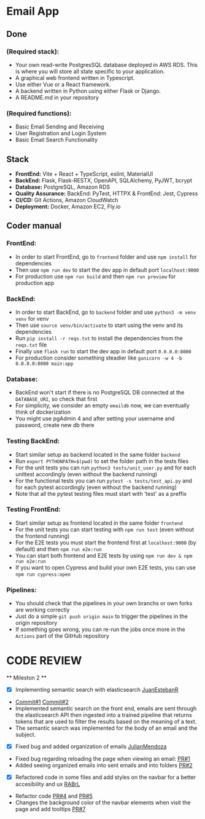 # Email App

## Done

### (Required stack):

- Your own read-write PostgresSQL database deployed in AWS RDS. This is where you will store all state specific to your application.
- A graphical web frontend written in Typescript.
- Use either Vue or a React framework.
- A backend written in Python using either Flask or Django.
- A README.md in your repository

### (Required functions):

- Basic Email Sending and Receiving
- User Registration and Login System
- Basic Email Search Functionality

## Stack

- **FrontEnd:** Vite + React + TypeScript, eslint, MaterialUI
- **BackEnd:** Flask, Flask-RESTX, OpenAPI, SQLAlchemy, PyJWT, bcrypt
- **Database:** PostgreSQL, Amazon RDS
- **Quality Assurance:** BackEnd: PyTest, HTTPX & FrontEnd: Jest, Cypress
- **CI/CD:** Git Actions, Amazon CloudWatch
- **Deployment:** Docker, Amazon EC2, Fly.io

## Coder manual

### FrontEnd:

- In order to start FrontEnd, go to `frontend` folder and use `npm install` for dependencies
- Then use `npm run dev` to start the dev app in default port `localhost:9000`
- For production use `npm run build` and then `npm run preview` for production app

### BackEnd:

- In order to start BackEnd, go to `backend` folder and use `python3 -m venv venv` for venv
- Then use `source venv/bin/activate` to start using the venv and its dependencies
- Run `pip install -r reqs.txt` to install the dependencies from the `reqs.txt` file
- Finally use `flask run` to start the dev app in default port `0.0.0.0:8000`
- For production consider something steadier like `gunicorn -w 4 -b 0.0.0.0:8000 main:app`

### Database:

- BackEnd won't start if there is no PostgreSQL DB connected at the `DATABASE_URI`, so check that first
- For simplicity, we consider an empty `emaildb` now, we can eventually think of dockerization
- You might use pgAdmin 4 and after setting your username and password, create new db there

### Testing BackEnd:

- Start similar setup as backend located in the same folder `backend`
- Run `export PYTHONPATH=$(pwd)` to set the folder path in the tests files
- For the unit tests you can run `python3 tests/unit_user.py` and for each unittest accordingly (even without the backend running)
- For the functional tests you can run `pytest -s tests/test_api.py` and for each pytest accordingly (even without the backend running)
- Note that all the pytest testing files must start with 'test' as a preffix

### Testing FrontEnd:

- Start similar setup as frontend located in the same folder `frontend`
- For the unit tests you can start testing with `npm run test` (even without the frontend running)
- For the E2E tests you must start the frontend first at `localhost:9000` (by default) and then `npm run e2e:run`
- You can start both frontend and E2E tests by using `npm run dev & npm run e2e:run`
- If you want to open Cypress and build your own E2E tests, you can use `npm run cypress:open`

### Pipelines:

- You should check that the pipelines in your own branchs or own forks are working correctly
- Just do a simple `git push origin main` to trigger the pipelines in the origin repository
- If something goes wrong, you can re-run the jobs once more in the `Actions` part of the GitHub repository

# CODE REVIEW
** Mileston 2 **
- [x] Implementing semantic search with elasticsearch [JuanEstebanR](https://github.com/JuanEstebanR)
- [Commit#1](https://github.com/imitelis/Email_App/commit/6643d249a8401625ffd4e133f18d1ea4dd45ff5c) [Commit#2](https://github.com/imitelis/Email_App/commit/894d0763d0006998f5453f181185f3f4c02e7fee) 
- Implemented semantic search on the front end, emails are sent through the elasticsearch API then ingested into a trained pipeline that returns tokens that are used to filter the results based on the meaning of a text.
- The semantic search was implemented for the body of an email and the subject.

- [x] Fixed bug and added organization of emails [JulianMendoza](https://github.com/Mendo6472)
- Fixed bug regarding reloading the page when viewing an email: [PR#1](https://github.com/imitelis/Email_App/pull/1)
- Added seeing organized emails into sent emails and into folders [PR#2](https://github.com/imitelis/Email_App/pull/3)

- [x] Refactored code in some files and add styles on the navbar for a better accesibility and ux [RABrL](https://github.com/RABrL)
- Refactor code [PR#4](https://github.com/imitelis/Email_App/pull/4) and [PR#5](https://github.com/imitelis/Email_App/pull/5)
-  Changes the background color of the navbar elements when visit the page and add tooltips [PR#7](https://github.com/imitelis/Email_App/pull/7)
